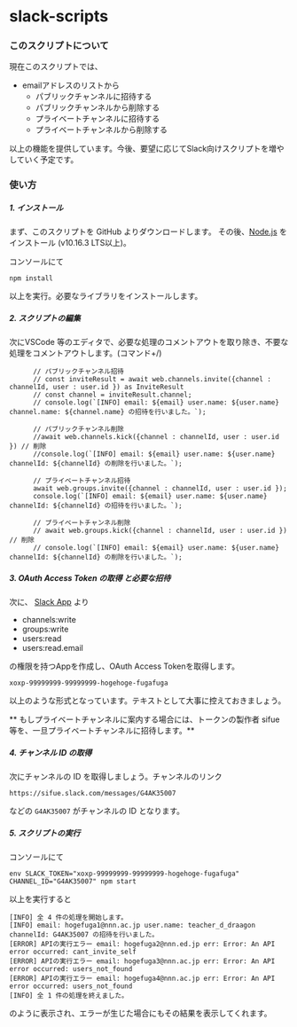 # slack-scripts

### このスクリプトについて

現在このスクリプトでは、

- emailアドレスのリストから
  - パブリックチャンネルに招待する
  - パブリックチャンネルから削除する
  - プライベートチャンネルに招待する
  - プライベートチャンネルから削除する

以上の機能を提供しています。今後、要望に応じてSlack向けスクリプトを増やしていく予定です。

### 使い方

##### 1. インストール

まず、このスクリプトを GitHub よりダウンロードします。
その後、[Node.js](https://nodejs.org/ja/) をインストール (v10.16.3 LTS以上)。

コンソールにて

```
npm install
```

以上を実行。必要なライブラリをインストールします。

##### 2. スクリプトの編集

次にVSCode 等のエディタで、必要な処理のコメントアウトを取り除き、不要な処理をコメントアウトします。(コマンド+/)

```
      // パブリックチャンネル招待
      // const inviteResult = await web.channels.invite({channel : channelId, user : user.id }) as InviteResult 
      // const channel = inviteResult.channel;
      // console.log(`[INFO] email: ${email} user.name: ${user.name} channel.name: ${channel.name} の招待を行いました。`);

      // パブリックチャンネル削除
      //await web.channels.kick({channel : channelId, user : user.id }) // 削除
      //console.log(`[INFO] email: ${email} user.name: ${user.name} channelId: ${channelId} の削除を行いました。`);

      // プライベートチャンネル招待
      await web.groups.invite({channel : channelId, user : user.id });
      console.log(`[INFO] email: ${email} user.name: ${user.name} channelId: ${channelId} の招待を行いました。`);

      // プライベートチャンネル削除
      // await web.groups.kick({channel : channelId, user : user.id }) // 削除
      // console.log(`[INFO] email: ${email} user.name: ${user.name} channelId: ${channelId} の削除を行いました。`);
```

##### 3. OAuth Access Token の取得 と必要な招待

次に、 [Slack App](https://api.slack.com/apps) より

- channels:write
- groups:write
- users:read
- users:read.email

の権限を持つAppを作成し、OAuth Access Tokenを取得します。 

```
xoxp-99999999-99999999-hogehoge-fugafuga
```

以上のような形式となっています。テキストとして大事に控えておきましょう。


** もしプライベートチャンネルに案内する場合には、トークンの製作者 sifue 等を、一旦プライベートチャンネルに招待します。**

##### 4. チャンネル ID の取得

次にチャンネルの ID を取得しましょう。チャンネルのリンク

```
https://sifue.slack.com/messages/G4AK35007
```

などの `G4AK35007` がチャンネルの ID となります。

##### 5. スクリプトの実行

コンソールにて

```
env SLACK_TOKEN="xoxp-99999999-99999999-hogehoge-fugafuga" CHANNEL_ID="G4AK35007" npm start
```

以上を実行すると

```
[INFO] 全 4 件の処理を開始します。
[INFO] email: hogefuga1@nnn.ac.jp user.name: teacher_d_draagon channelId: G4AK35007 の招待を行いました。
[ERROR] APIの実行エラー email: hogefuga2@nnn.ed.jp err: Error: An API error occurred: cant_invite_self
[ERROR] APIの実行エラー email: hogefuga3@nnn.ac.jp err: Error: An API error occurred: users_not_found
[ERROR] APIの実行エラー email: hogefuga4@nnn.ac.jp err: Error: An API error occurred: users_not_found
[INFO] 全 1 件の処理を終えました。
```

のように表示され、エラーが生じた場合にもその結果を表示してくれます。